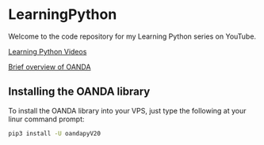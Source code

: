 # LearningPython

Welcome to the code repository for my Learning Python series on YouTube.

[Learning Python Videos](https://youtube.com/playlist?list=PLG2u5NlMjgy-WUbeyjGy_ZVOza4MK_AwT)

[Brief overview of OANDA](https://youtu.be/cwDn4lr-VmA)

## Installing the OANDA library

To install the OANDA library into your VPS, just type the following at
your linur command prompt:

```bash
pip3 install -U oandapyV20
```

